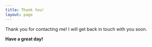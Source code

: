 ```yaml
---
title: Thank You!
layout: page
---
```




Thank you for contacting me! I will get back in touch with you soon.

**Have a great day!**

